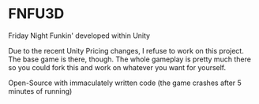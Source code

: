 # FNFU3D
 Friday Night Funkin' developed within Unity

 Due to the recent Unity Pricing changes, I refuse to work on this project.
 The base game is there, though. The whole gameplay is pretty much there so you could fork this and work on whatever you want for yourself.

 Open-Source with immaculately written code (the game crashes after 5 minutes of running)
